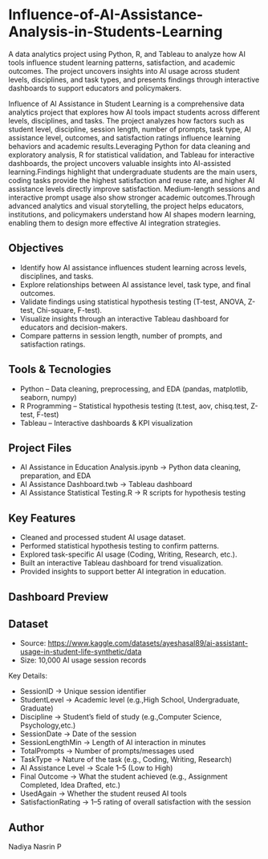 # Influence-of-AI-Assistance-Analysis-in-Students-Learning
A data analytics project using Python, R, and Tableau to analyze how AI tools influence student learning patterns, satisfaction, and academic outcomes. The project uncovers insights into AI usage across student levels, disciplines, and task types, and presents findings through interactive dashboards to support educators and policymakers.

Influence of AI Assistance in Student Learning is a comprehensive data analytics project that explores how AI tools impact students across different levels, disciplines, and tasks. The project analyzes how factors such as student level, discipline, session length, number of prompts, task type, AI assistance level, outcomes, and satisfaction ratings influence learning behaviors and academic results.Leveraging Python for data cleaning and exploratory analysis, R for statistical validation, and Tableau for interactive dashboards, the project uncovers valuable insights into AI-assisted learning.Findings highlight that undergraduate students are the main users, coding tasks provide the highest satisfaction and reuse rate, and higher AI assistance levels directly improve satisfaction. Medium-length sessions and interactive prompt usage also show stronger academic outcomes.Through advanced analytics and visual storytelling, the project helps educators, institutions, and policymakers understand how AI shapes modern learning, enabling them to design more effective AI integration strategies.

Objectives
-----------
- Identify how AI assistance influences student learning across levels, disciplines, and tasks.
- Explore relationships between AI assistance level, task type, and final outcomes.
- Validate findings using statistical hypothesis testing (T-test, ANOVA, Z-test, Chi-square, F-test).
- Visualize insights through an interactive Tableau dashboard for educators and decision-makers.
- Compare patterns in session length, number of prompts, and satisfaction ratings.

Tools & Tecnologies
-----------
- Python – Data cleaning, preprocessing, and EDA (pandas, matplotlib, seaborn, numpy)
- R Programming – Statistical hypothesis testing (t.test, aov, chisq.test, Z-test, F-test)
- Tableau – Interactive dashboards & KPI visualization

Project Files
-----------
- AI Assistance in Education Analysis.ipynb → Python data cleaning, preparation, and EDA
- AI Assistance Dashboard.twb → Tableau dashboard
- AI Assistance Statistical Testing.R → R scripts for hypothesis testing

Key Features
-------------
- Cleaned and processed student AI usage dataset.
- Performed statistical hypothesis testing to confirm patterns.
- Explored task-specific AI usage (Coding, Writing, Research, etc.).
- Built an interactive Tableau dashboard for trend visualization.
- Provided insights to support better AI integration in education.

Dashboard Preview
-----------------
Dataset
-----------
- Source: https://www.kaggle.com/datasets/ayeshasal89/ai-assistant-usage-in-student-life-synthetic/data
- Size: 10,000 AI usage session records
  
Key Details:
- SessionID → Unique session identifier
- StudentLevel → Academic level (e.g.,High School, Undergraduate, Graduate)
- Discipline → Student’s field of study (e.g.,Computer Science, Psychology,etc.)
- SessionDate → Date of the session 
- SessionLengthMin → Length of AI interaction in minutes
- TotalPrompts → Number of prompts/messages used
- TaskType → Nature of the task (e.g., Coding, Writing, Research)
- AI Assistance Level → Scale 1–5 (Low to High)
- Final Outcome → What the student achieved (e.g., Assignment Completed, Idea Drafted, etc.) 
- UsedAgain → Whether the student reused AI tools
- SatisfactionRating → 1–5 rating of overall satisfaction with the session

Author
---------
Nadiya Nasrin P

